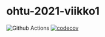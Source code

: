 # ohtu-2021-viikko1

![Github Actions](https://github.com/JuhahuJ/ohtu-2021-viikko1/workflows/CI/badge.svg)
[![codecov](https://codecov.io/gh/JuhahuJ/ohtu-2021-viikko1/branch/main/graph/badge.svg?token=1H6KP6J8E7)](https://codecov.io/gh/JuhahuJ/ohtu-2021-viikko1)
